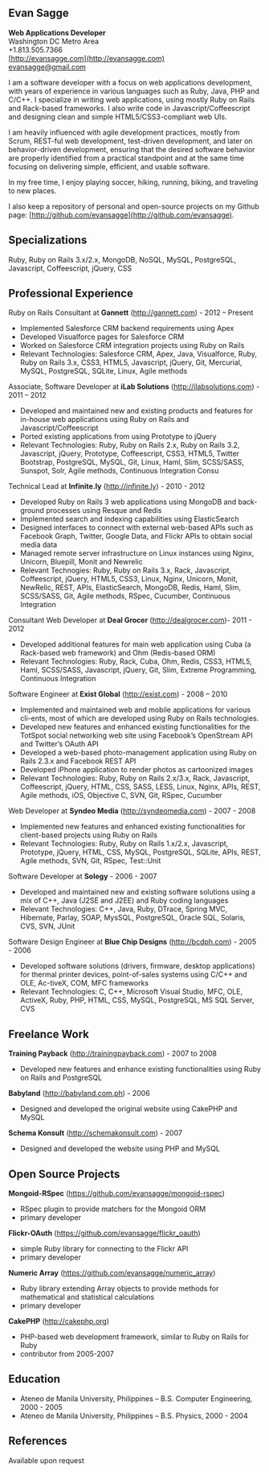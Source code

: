 Evan Sagge
--
**Web Applications Developer**  
Washington DC Metro Area  
+1.813.505.7366  
[http://evansagge.com](http://evansagge.com)  
[evansagge@gmail.com](evansagge@gmail.com)  

I am a software developer with a focus on web applications development, with years of experience in various languages such as Ruby, Java, PHP and C/C++. I specialize in writing web applications, using mostly Ruby on Rails and Rack-based frameworks. I also write code in Javascript/Coffeescript and designing clean and simple HTML5/CSS3-compliant web UIs.

I am heavily influenced with agile development practices, mostly from Scrum, REST-ful web development, test-driven development, and later on behavior-driven development, ensuring that the desired software behavior are properly identified from a practical standpoint and at the same time focusing on delivering simple, efficient, and usable software.

In my free time, I enjoy playing soccer, hiking, running, biking, and traveling to new places.

I also keep a repository of personal and open-source projects on my Github page: [http://github.com/evansagge](http://github.com/evansagge).

  
Specializations
--
Ruby, Ruby on Rails 3.x/2.x, MongoDB, NoSQL, MySQL, PostgreSQL, Javascript, Coffeescript, jQuery, CSS
  

Professional Experience
--
  
Ruby on Rails Consultant at **Gannett** (http://gannett.com) - 2012 – Present

  - Implemented Salesforce CRM backend requirements using Apex
  - Developed Visualforce pages for Salesforce CRM
  - Worked on Salesforce CRM integration projects using Ruby on Rails
  - Relevant Technologies: Salesforce CRM, Apex, Java, Visualforce, Ruby, Ruby on Rails 3.x, CSS3, HTML5, Javascript, jQuery, Git, Mercurial, MySQL, PostgreSQL, SQLite, Linux, Agile methods

Associate, Software Developer at **iLab Solutions** (http://ilabsolutions.com) - 2011 – 2012

  - Developed and maintained new and existing products and features for in-house web applications using Ruby on Rails and Javascript/Coffeescript
  - Ported existing applications from using Prototype to jQuery
  - Relevant Technologies: Ruby, Ruby on Rails 2.x, Ruby on Rails 3.2, Javascript, jQuery, Prototype, Coffeescript, CSS3, HTML5, Twitter Bootstrap, PostgreSQL, MySQL, Git, Linux, Haml, Slim, SCSS/SASS, Sunspot, Solr, Agile methods, Continuous Integration
Consu

Technical Lead at **Infinite.ly** (http://infinite.ly) - 2010 - 2012

  - Developed Ruby on Rails 3 web applications using MongoDB and back-ground processes using Resque and Redis
  - Implemented search and indexing capabilities using ElasticSearch
  - Designed interfaces to connect with external web-based APIs such as Facebook Graph, Twitter, Google Data, and Flickr APIs to obtain social media data
  - Managed remote server infrastructure on Linux instances using Nginx, Unicorn, Bluepill, Monit and Newrelic
  - Relevant Technogies: Ruby, Ruby on Rails 3.x, Rack, Javascript, Coffeescript, jQuery, HTML5, CSS3, Linux, Nginx, Unicorn, Monit, NewRelic, REST, APIs, ElasticSearch, MongoDB, Redis, Haml, Slim, SCSS/SASS, Git, Agile methods, RSpec, Cucumber, Continuous Integration

Consultant Web Developer at **Deal Grocer** (http://dealgrocer.com)- 2011 - 2012

  - Developed additional features for main web application using Cuba (a Rack-based web framework) and Ohm (Redis-based ORM)
  - Relevant Technologies: Ruby, Rack, Cuba, Ohm, Redis, CSS3, HTML5, Haml, SCSS/SASS, Javascript, jQuery, Git, Slim, Extreme Programming, Continuous Integration

Software Engineer at **Exist Global** (http://exist.com) - 2008 – 2010

  - Implemented and maintained web and mobile applications for various cli-ents, most of which are developed using Ruby on Rails technologies.
  - Developed new features and enhanced existing functionalities for the TotSpot social networking web site using Facebook’s OpenStream API and Twitter’s OAuth API
  - Developed a web-based photo-management application using Ruby on Rails 2.3.x and Facebook REST API
  - Developed iPhone application to render photos as cartoonized images
  - Relevant Technologies: Ruby, Ruby on Rails 2.x/3.x, Rack, Javascript, Coffeescript, jQuery, HTML, CSS, SASS, LESS, Linux, Nginx, APIs, REST, Agile methods, iOS, Objective C, SVN, Git, RSpec, Cucumber

Web Developer at **Syndeo Media** (http://syndeomedia.com) - 2007 - 2008

  - Implemented new features and enhanced existing functionalities for client-based projects using Ruby on Rails
  - Relevant Technologies: Ruby, Ruby on Rails 1.x/2.x, Javascript, Prototype, jQuery, HTML, CSS, MySQL, PostgreSQL, SQLite, APIs, REST, Agile methods, SVN, Git, RSpec, Test::Unit

Software Developer at **Solegy** - 2006 - 2007

  - Developed and maintained new and existing software solutions using a mix of C++, Java (J2SE and J2EE) and Ruby coding languages
  - Relevant Technologies: C++, Java, Ruby, DTrace, Spring MVC, Hibernate, Parlay, SOAP, MysSQL, PostgreSQL, Oracle SQL, Solaris, CVS, SVN, JUnit

Software Design Engineer at **Blue Chip Designs** (http://bcdph.com) - 2005 - 2006

  - Developed software solutions (drivers, firmware, desktop applications) for thermal printer devices, point-of-sales systems using C/C++ and OLE, Ac-tiveX, COM, MFC frameworks
  - Relevant Technologies: C, C++, Microsoft Visual Studio, MFC, OLE, ActiveX, Ruby, PHP, HTML, CSS, MySQL, PostgreSQL, MS SQL Server, CVS


Freelance Work
--

**Training Payback** (http://trainingpayback.com) - 2007 to 2008

  - Developed new features and enhance existing functionalities using Ruby on Rails and PostgreSQL

**Babyland** (http://babyland.com.ph) - 2006

  - Designed and developed the original website using CakePHP and MySQL

**Schema Konsult** (http://schemakonsult.com) - 2007

  - Designed and developed the website using PHP and MySQL


Open Source Projects
--

**Mongoid-RSpec** (https://github.com/evansagge/mongoid-rspec)

  - RSpec plugin to provide matchers for the Mongoid ORM
  - primary developer

**Flickr-OAuth** (https://github.com/evansagge/flickr_oauth)

  - simple Ruby library for connecting to the Flickr API
  - primary developer

**Numeric Array** (https://github.com/evansagge/numeric_array)

  - Ruby library extending Array objects to provide methods for mathematical and statistical calculations
  - primary developer

**CakePHP** (http://cakephp.org)

  - PHP-based web development framework, similar to Ruby on Rails for Ruby
  - contributor from 2005-2007


Education
--

- Ateneo de Manila University, Philippines – B.S. Computer Engineering, 2000 - 2005
- Ateneo de Manila University, Philippines – B.S. Physics, 2000 - 2004


References
--
Available upon request
